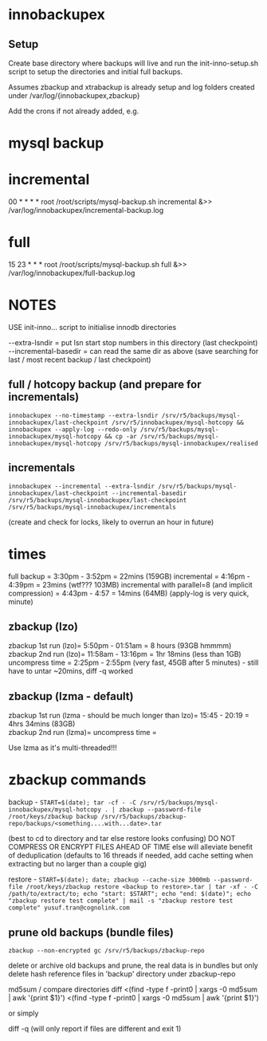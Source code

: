 innobackupex
============

Setup
-----

Create base directory where backups will live and run the init-inno-setup.sh script to setup the directories
and initial full backups.

Assumes zbackup and xtrabackup is already setup and log folders created under /var/log/{innobackupex,zbackup}

Add the crons if not already added, e.g.

# mysql backup
# incremental
00 * * * *	root	/root/scripts/mysql-backup.sh incremental &>> /var/log/innobackupex/incremental-backup.log
# full
15 23 * * *	root	/root/scripts/mysql-backup.sh full &>> /var/log/innobackupex/full-backup.log


NOTES
=====

USE init-inno... script to initialise innodb directories

--extra-lsndir = put lsn start stop numbers in this directory (last checkpoint)
--incremental-basedir = can read the same dir as above (save searching for last / most recent
backup / last checkpoint)


full / hotcopy backup (and prepare for incrementals)
----------------------------------------------------
```innobackupex --no-timestamp --extra-lsndir /srv/r5/backups/mysql-innobackupex/last-checkpoint /srv/r5/innobackupex/mysql-hotcopy && innobackupex --apply-log --redo-only /srv/r5/backups/mysql-innobackupex/mysql-hotcopy && cp -ar /srv/r5/backups/mysql-innobackupex/mysql-hotcopy /srv/r5/backups/mysql-innobackupex/realised```

incrementals
------------
```innobackupex --incremental --extra-lsndir /srv/r5/backups/mysql-innobackupex/last-checkpoint --incremental-basedir /srv/r5/backups/mysql-innobackupex/last-checkpoint /srv/r5/backups/mysql-innobackupex/incrementals```

(create and check for locks, likely to overrun an hour in future)


times
=====
full backup = 3:30pm - 3:52pm = 22mins (159GB)
incremental = 4:16pm - 4:39pm = 23mins (wtf??? 103MB)
incremental with parallel=8 (and implicit compression) = 4:43pm - 4:57 = 14mins (64MB)
(apply-log is very quick, minute)

zbackup (lzo)
-------------
zbackup 1st run (lzo)= 5:50pm - 01:51am = 8 hours (93GB hmmmm)
zbackup 2nd run (lzo)= 11:58am - 13:16pm = 1hr 18mins (less than 1GB)
uncompress time = 2:25pm - 2:55pm (very fast, 45GB after 5 minutes) - still have to untar ~20mins, diff -q <orig dir> <restored backup> worked

zbackup (lzma - default)
------------------------
zbackup 1st run (lzma - should be much longer than lzo)= 15:45 - 20:19 = 4hrs 34mins (83GB)  
zbackup 2nd run (lzma)= 
uncompress time = 

Use lzma as it's multi-threaded!!!


zbackup commands
================
backup - ```START=$(date); tar -cf - -C /srv/r5/backups/mysql-innobackupex/mysql-hotcopy . | zbackup --password-file /root/keys/zbackup backup /srv/r5/backups/zbackup-repo/backups/<something....with...date>.tar```

(best to cd to directory and tar else restore looks confusing)
DO NOT COMPRESS OR ENCRYPT FILES AHEAD OF TIME else will alleviate benefit of deduplication
(defaults to 16 threads if needed, add cache setting when extracting but no larger than a couple gig)

restore - ```START=$(date); date; zbackup --cache-size 3000mb --password-file /root/keys/zbackup restore <backup to restore>.tar | tar -xf - -C /path/to/extract/to; echo "start: $START"; echo "end: $(date)"; echo "zbackup restore test complete" | mail -s "zbackup restore test complete" yusuf.tran@cognolink.com```


prune old backups (bundle files)
--------------------------------
```zbackup --non-encrypted gc /srv/r5/backups/zbackup-repo```

delete or archive old backups and prune, the real data is in bundles but only delete hash reference
files in 'backup' directory under zbackup-repo

md5sum / compare directories
diff <(find <dir1> -type f -print0 | xargs -0 md5sum | awk '{print $1}') <(find <dir2> -type f -print0 | xargs -0 md5sum | awk '{print $1}')

or simply

diff -q <dir1> <dir2>
(will only report if files are different and exit 1)
